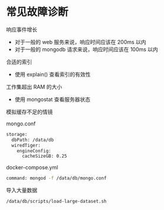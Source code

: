 # 常见故障诊断

响应事件增长
* 对于一般的 web 服务来说，响应时间应该在 200ms 以内
* 对于一般的 mongodb 请求来说，响应时间应该在 100ms 以内

合适的索引
* 使用 explain() 查看索引的有效性

工作集超出 RAM 的大小
* 使用 mongostat 查看服务器状态

模拟缓存不足的情镜

mongo.conf
```sh
storage:
  dbPath: /data/db
  wiredTiger:
    engineConfig:
      cacheSizeGB: 0.25
```

docker-compose.yml

```sh
command: mongod -f /data/db/mongo.conf
```

导入大量数据
```sh
/data/db/scripts/load-large-dataset.sh
```
